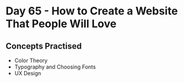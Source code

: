 # Day 65 - How to Create a Website That People Will Love
## Concepts Practised
- Color Theory
- Typography and Choosing Fonts
- UX Design
